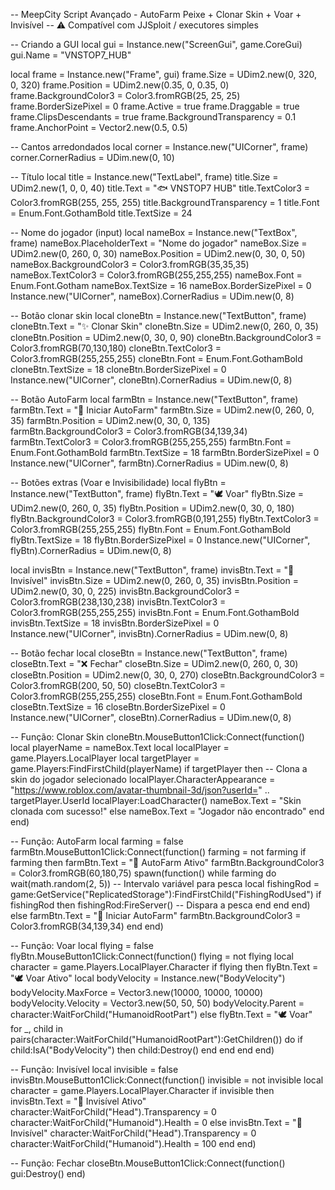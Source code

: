 -- MeepCity Script Avançado - AutoFarm Peixe + Clonar Skin + Voar + Invisível
-- ⚠️ Compatível com JJSploit / executores simples

-- Criando a GUI
local gui = Instance.new("ScreenGui", game.CoreGui)
gui.Name = "VNSTOP7_HUB"

local frame = Instance.new("Frame", gui)
frame.Size = UDim2.new(0, 320, 0, 320)
frame.Position = UDim2.new(0.35, 0, 0.35, 0)
frame.BackgroundColor3 = Color3.fromRGB(25, 25, 25)
frame.BorderSizePixel = 0
frame.Active = true
frame.Draggable = true
frame.ClipsDescendants = true
frame.BackgroundTransparency = 0.1
frame.AnchorPoint = Vector2.new(0.5, 0.5)

-- Cantos arredondados
local corner = Instance.new("UICorner", frame)
corner.CornerRadius = UDim.new(0, 10)

-- Título
local title = Instance.new("TextLabel", frame)
title.Size = UDim2.new(1, 0, 0, 40)
title.Text = "🐟 VNSTOP7 HUB"
title.TextColor3 = Color3.fromRGB(255, 255, 255)
title.BackgroundTransparency = 1
title.Font = Enum.Font.GothamBold
title.TextSize = 24

-- Nome do jogador (input)
local nameBox = Instance.new("TextBox", frame)
nameBox.PlaceholderText = "Nome do jogador"
nameBox.Size = UDim2.new(0, 260, 0, 30)
nameBox.Position = UDim2.new(0, 30, 0, 50)
nameBox.BackgroundColor3 = Color3.fromRGB(35,35,35)
nameBox.TextColor3 = Color3.fromRGB(255,255,255)
nameBox.Font = Enum.Font.Gotham
nameBox.TextSize = 16
nameBox.BorderSizePixel = 0
Instance.new("UICorner", nameBox).CornerRadius = UDim.new(0, 8)

-- Botão clonar skin
local cloneBtn = Instance.new("TextButton", frame)
cloneBtn.Text = "✨ Clonar Skin"
cloneBtn.Size = UDim2.new(0, 260, 0, 35)
cloneBtn.Position = UDim2.new(0, 30, 0, 90)
cloneBtn.BackgroundColor3 = Color3.fromRGB(70,130,180)
cloneBtn.TextColor3 = Color3.fromRGB(255,255,255)
cloneBtn.Font = Enum.Font.GothamBold
cloneBtn.TextSize = 18
cloneBtn.BorderSizePixel = 0
Instance.new("UICorner", cloneBtn).CornerRadius = UDim.new(0, 8)

-- Botão AutoFarm
local farmBtn = Instance.new("TextButton", frame)
farmBtn.Text = "🎣 Iniciar AutoFarm"
farmBtn.Size = UDim2.new(0, 260, 0, 35)
farmBtn.Position = UDim2.new(0, 30, 0, 135)
farmBtn.BackgroundColor3 = Color3.fromRGB(34,139,34)
farmBtn.TextColor3 = Color3.fromRGB(255,255,255)
farmBtn.Font = Enum.Font.GothamBold
farmBtn.TextSize = 18
farmBtn.BorderSizePixel = 0
Instance.new("UICorner", farmBtn).CornerRadius = UDim.new(0, 8)

-- Botões extras (Voar e Invisibilidade)
local flyBtn = Instance.new("TextButton", frame)
flyBtn.Text = "🕊️ Voar"
flyBtn.Size = UDim2.new(0, 260, 0, 35)
flyBtn.Position = UDim2.new(0, 30, 0, 180)
flyBtn.BackgroundColor3 = Color3.fromRGB(0,191,255)
flyBtn.TextColor3 = Color3.fromRGB(255,255,255)
flyBtn.Font = Enum.Font.GothamBold
flyBtn.TextSize = 18
flyBtn.BorderSizePixel = 0
Instance.new("UICorner", flyBtn).CornerRadius = UDim.new(0, 8)

local invisBtn = Instance.new("TextButton", frame)
invisBtn.Text = "👻 Invisível"
invisBtn.Size = UDim2.new(0, 260, 0, 35)
invisBtn.Position = UDim2.new(0, 30, 0, 225)
invisBtn.BackgroundColor3 = Color3.fromRGB(238,130,238)
invisBtn.TextColor3 = Color3.fromRGB(255,255,255)
invisBtn.Font = Enum.Font.GothamBold
invisBtn.TextSize = 18
invisBtn.BorderSizePixel = 0
Instance.new("UICorner", invisBtn).CornerRadius = UDim.new(0, 8)

-- Botão fechar
local closeBtn = Instance.new("TextButton", frame)
closeBtn.Text = "❌ Fechar"
closeBtn.Size = UDim2.new(0, 260, 0, 30)
closeBtn.Position = UDim2.new(0, 30, 0, 270)
closeBtn.BackgroundColor3 = Color3.fromRGB(200, 50, 50)
closeBtn.TextColor3 = Color3.fromRGB(255,255,255)
closeBtn.Font = Enum.Font.GothamBold
closeBtn.TextSize = 16
closeBtn.BorderSizePixel = 0
Instance.new("UICorner", closeBtn).CornerRadius = UDim.new(0, 8)

-- Função: Clonar Skin
cloneBtn.MouseButton1Click:Connect(function()
	local playerName = nameBox.Text
	local localPlayer = game.Players.LocalPlayer
	local targetPlayer = game.Players:FindFirstChild(playerName)
	if targetPlayer then
		-- Clona a skin do jogador selecionado
		localPlayer.CharacterAppearance = "https://www.roblox.com/avatar-thumbnail-3d/json?userId=" .. targetPlayer.UserId
		localPlayer:LoadCharacter()
		nameBox.Text = "Skin clonada com sucesso!"
	else
		nameBox.Text = "Jogador não encontrado"
	end
end)

-- Função: AutoFarm
local farming = false
farmBtn.MouseButton1Click:Connect(function()
	farming = not farming
	if farming then
		farmBtn.Text = "🎣 AutoFarm Ativo"
		farmBtn.BackgroundColor3 = Color3.fromRGB(60,180,75)
		spawn(function()
			while farming do
				wait(math.random(2, 5)) -- Intervalo variável para pesca
				local fishingRod = game:GetService("ReplicatedStorage"):FindFirstChild("FishingRodUsed")
				if fishingRod then
					fishingRod:FireServer() -- Dispara a pesca
				end
			end
		end)
	else
		farmBtn.Text = "🎣 Iniciar AutoFarm"
		farmBtn.BackgroundColor3 = Color3.fromRGB(34,139,34)
	end
end)

-- Função: Voar
local flying = false
flyBtn.MouseButton1Click:Connect(function()
	flying = not flying
	local character = game.Players.LocalPlayer.Character
	if flying then
		flyBtn.Text = "🕊️ Voar Ativo"
		local bodyVelocity = Instance.new("BodyVelocity")
		bodyVelocity.MaxForce = Vector3.new(10000, 10000, 10000)
		bodyVelocity.Velocity = Vector3.new(50, 50, 50)
		bodyVelocity.Parent = character:WaitForChild("HumanoidRootPart")
	else
		flyBtn.Text = "🕊️ Voar"
		for _, child in pairs(character:WaitForChild("HumanoidRootPart"):GetChildren()) do
			if child:IsA("BodyVelocity") then
				child:Destroy()
			end
		end
	end
end)

-- Função: Invisível
local invisible = false
invisBtn.MouseButton1Click:Connect(function()
	invisible = not invisible
	local character = game.Players.LocalPlayer.Character
	if invisible then
		invisBtn.Text = "👻 Invisível Ativo"
		character:WaitForChild("Head").Transparency = 0
		character:WaitForChild("Humanoid").Health = 0
	else
		invisBtn.Text = "👻 Invisível"
		character:WaitForChild("Head").Transparency = 0
		character:WaitForChild("Humanoid").Health = 100
	end
end)

-- Função: Fechar
closeBtn.MouseButton1Click:Connect(function()
	gui:Destroy()
end)
